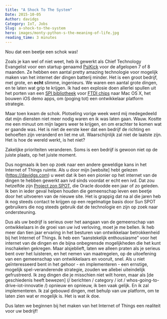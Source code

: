 ```yaml
---
title: "A Shock To The System"
Date: 2015-10-05
Author: davidgs
Category: IoT, Jobs
Slug: a-shock-to-the-system
hero: images/monty-python-s-the-meaning-of-life.jpg
reading_time: 3 minutes
---
```


Nou dat een beetje een schok was!

Zoals je kan wel of niet weet, heb ik gewerkt als Chief Technology Evangelist voor een startup genaamd [PsiKick](http://www.psikick.com) voor de afgelopen 7 of 8 maanden. Ze hebben een aantal pretty amazing technologie voor mogelijk maken van het internet der dingen batterij minder. Het is een groot bedrijf, met grote, en **echt** slimme, ingenieurs. We waren een aantal grote dingen, en te laten wat grip te krijgen. Ik had een explosie doen allerlei spullen uit het porten van een [SPI bibliotheek](http://github.com/davidgs/) voor [FTDI chips](http://ftdichip.com) naar Mac OS X, het bouwen iOS demo apps, om (poging tot) een ontwikkelaar platform strategie.

Maar toen kwam de schok. Plotseling vorige week werd mij medegedeeld dat mijn diensten niet meer nodig waren en ik was laten gaan. Wauw. Kostte me een minuut om mijn lagers weer te krijgen, en om erachter te komen wat er gaande was. Het is niet de eerste keer dat een bedrijf de richting en behoeften zijn veranderd en liet me uit. Waarschijnlijk zal niet de laatste zijn. Het is hoe de wereld werkt, is het niet?

Zakelijke prioriteiten veranderen. Soms is een bedrijf is gewoon niet op de juiste plaats, op het juiste moment.

Dus nogmaals ik ben op zoek naar een andere geweldige kans in het Internet of Things ruimte. Als u door mijn [website] hebt gelezen (https://davidgs.com) u weet dat ik ben een pionier op het internet van de dingen te hebben gewerkt aan ivd sinds voordat er echt een ivd. Dat zou hetzelfde zijn [Project zon SPOT](https://davidgs.com), die Oracle doodde een jaar of zo geleden. Ik ben in ieder geval helpen houden die gemeenschap leven een beetje door het uitvoeren van de nieuwe site. Het is grappig dat na al die jaren heb ik nog steeds contact te krijgen op een regelmatige basis door Sun SPOT gebruikers die nog steeds gebruik dat de technologie en zijn op zoek naar ondersteuning.

Dus als uw bedrijf is serieus over het aangaan van de gemeenschap van ontwikkelaars in de groei van uw ivd verloving, moet je me bellen. Ik heb meer dan tien jaar ervaring in het besturen van ontwikkelaar betrokkenheid bij het Internet of Things. Ik heb een “aanstekelijk enthousiasme” voor het internet van de dingen en de bijna onbegrensde mogelijkheden die het kunt inschakelen gekregen. Maar alsjeblieft, laten we alleen praten als je serieus bent over het luisteren, en het nemen van maatregelen, op de uitoefening van een gemeenschap van ontwikkelaars en vooruit, snel. Als u niet geïnteresseerd bent in het gehoor - en implementeren - een ernstige, mogelijk spel-veranderende strategie, zouden we allebei uiteindelijk gefrustreerd. Ik zeg dingen die je misschien niet wilt horen, maar als [de geschiedenis heeft bewezen] (/ berichten / category / iot / whos-going-to-drive-iot-innovatie /) opnieuw en opnieuw, ik ben vaak gelijk. En ik zal implementeren. Ik zal gebouwd dingen, met behulp van uw platform, om te laten zien wat er mogelijk is. Het is wat ik doe.

Dus laten we beginnen bij het maken van het Internet of Things een realiteit voor uw bedrijf!
